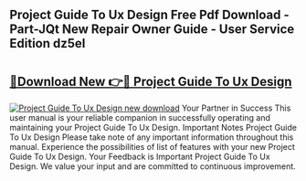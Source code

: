 ## Project Guide To Ux Design Free Pdf Download - Part-JQt New Repair Owner Guide - User Service Edition dz5eI

# <h2><a href="http://bc65505.oget.top/?id=Project+Guide+To+Ux+Design">🔗Download New 👉🔴 Project Guide To Ux Design</a></h2>

[![Project Guide To Ux Design new download](https://i.imgur.com/5g1atiW.png)](http://bc65505.oget.top/?id=Project+Guide+To+Ux+Design)
Your Partner in Success This user manual is your reliable companion in successfully operating and maintaining your Project Guide To Ux Design. Important Notes Project Guide To Ux Design Please take note of any important information throughout this manual. Experience the possibilities of list of features with your new Project Guide To Ux Design. Your Feedback is Important Project Guide To Ux Design. We value your input and are committed to continuous improvement.
